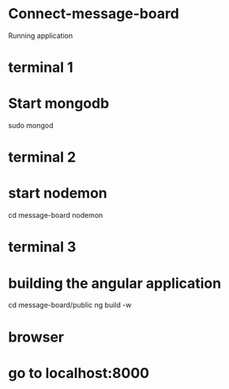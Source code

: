 # Connect-message-board

Running application


# terminal 1
# Start mongodb
sudo mongod

# terminal 2
# start nodemon
cd message-board
nodemon

# terminal 3
# building the angular application
cd message-board/public
ng build -w

# browser
# go to localhost:8000
